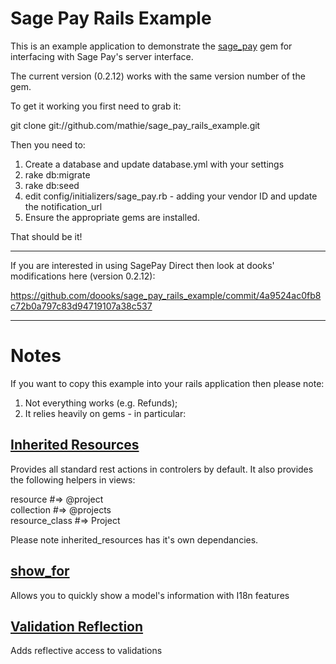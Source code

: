 # Sage Pay Rails Example

This is an example application to demonstrate the [sage_pay](http://github.com/mathie/sage_pay) gem
for interfacing with Sage Pay's server interface.

The current version (0.2.12) works with the same version number of the gem.

To get it working you first need to grab it:

git clone git://github.com/mathie/sage_pay_rails_example.git

Then you need to:

 1. Create a database and update database.yml with your settings
 2. rake db:migrate
 3. rake db:seed
 4. edit config/initializers/sage_pay.rb - adding your vendor ID and update the notification_url
 5. Ensure the appropriate gems are installed.
 
That should be it!
 
---
 
 If you are interested in using SagePay Direct then look at dooks' modifications
 here (version 0.2.12): 
 
 https://github.com/doooks/sage_pay_rails_example/commit/4a9524ac0fb8c72b0a797c83d94719107a38c537
 
---
 
# Notes
 
If you want to copy this example into your rails application then please note:

 1. Not everything works (e.g. Refunds);  
 2. It relies heavily on gems - in particular:
 
## [Inherited Resources](https://github.com/josevalim/inherited_resources)
 
Provides all standard rest actions in controlers by default.
It also provides the following helpers in views:

resource        #=> @project  
collection      #=> @projects  
resource_class  #=> Project  
 
Please note inherited_resources has it's own dependancies.
 
## [show_for](https://github.com/plataformatec/show_for)
 
Allows you to quickly show a model's information with I18n features
 
## [Validation Reflection](https://github.com/redinger/validation_reflection)
 
Adds reflective access to validations